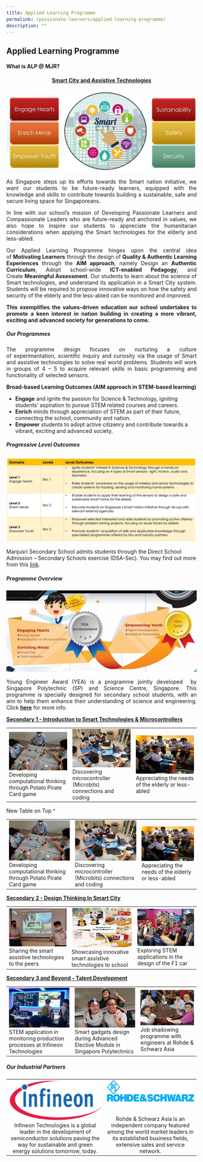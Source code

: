 ```yaml
---
title: Applied Learning Programme
permalink: /passionate-learners/applied-learning-programme/
description: ""
---
```

## **Applied Learning Programme**

#### **What is ALP @ MJR?**

#### <center><u>**Smart City and Assistive Technologies**</u></center>

![](/images/Passionate%20Learners/Applied%20Learning%20Programme/ALP_1.jpeg)


<p style="text-align: justify;">As Singapore steps up its efforts towards the Smart nation initiative, we want our students to be future-ready learners, equipped with the knowledge and skills to contribute towards building a sustainable, safe and secure living space for Singaporeans.</p>

<p style="text-align: justify;">In line with our school’s mission of&nbsp;Developing Passionate Learners and Compassionate Leaders who are future-ready and anchored in values, we also hope to inspire our students to appreciate the humanitarian considerations when applying the Smart technologies for the elderly and less-abled.  </p>

<p style="text-align: justify;">Our Applied Learning Programme hinges upon the central idea of&nbsp;<b>Motivating Learners</b>&nbsp;through the design of&nbsp;<b>Quality &amp; Authentic Learning Experiences</b>&nbsp;through the&nbsp;<b>AIM approach</b>, namely Design an&nbsp;<b>Authentic Curriculum</b>, Adopt school-wide&nbsp;<b>ICT-enabled Pedagogy</b>, and Create&nbsp;<b>Meaningful Assessment</b>. Our students to learn about the science of Smart technologies, and understand its application in a Smart City system. Students will be required to propose innovative ways on how the safety and security of the elderly and the less-abled can be monitored and improved.</p>

<p style="text-align: justify;"><b>This exemplifies the values-driven education our school undertakes to promote a keen interest in nation building in creating a more&nbsp;vibrant, exciting&nbsp;and&nbsp;advanced society&nbsp;for generations to come.</b></p>

##### **Our Programmes** 

<p style="text-align: justify;">The programme design focuses on nurturing a&nbsp;culture of&nbsp;experimentation,&nbsp;scientific inquiry&nbsp;and&nbsp;curiosity&nbsp;via the usage of Smart and assistive technologies to solve real world problems. Students will work in groups of 4 – 5 to acquire relevant skills in basic programming and functionality of selected sensors.&nbsp;</p>

**Broad-based Learning Outcomes&nbsp;(AIM&nbsp;approach in STEM-based learning)**

*   **Engage**&nbsp;and ignite the passion for Science &amp; Technology, igniting students’ aspiration to pursue STEM related courses and careers.
*   **Enrich**&nbsp;minds through appreciation of STEM as part of their future, connecting the school, community and nation.
*   **Empower**&nbsp;students to adopt active citizenry and contribute towards a vibrant, exciting and advanced society.


##### **Progressive Level Outcomes**

<a href="/images/Passionate%20Learners/Applied%20Learning%20Programme/Progressive%20Level%20Outcomes.jpg" target="_blank"> <img src="/images/Passionate%20Learners/Applied%20Learning%20Programme/Progressive%20Level%20Outcomes.jpg"></a>


Manjusri Secondary School admits students through the Direct School Admission – Secondary Schools exercise (DSA-Sec). You may find out more from this&nbsp;[link](/discover-manjusri/direct-school-admission/introduction-to-dsa-sec-at-manjusri/).

##### **Programme Overview**

![](/images/Passionate%20Learners/Applied%20Learning%20Programme/ALP_yea.png)

<p style="text-align: justify;">Young Engineer Award (YEA) is a programme jointly developed &nbsp;by Singapore Polytechnic (SP) and Science Centre, Singapore. This programme is specially designed for secondary school students, with an aim to help them enhance their understanding of science and engineering. Click&nbsp;<a href="https://www.sp.edu.sg/engineering-cluster/eee/secondary-school-students/young-engineer-award" target="_blank"><b>here</b></a>&nbsp;for more info.</p>

<b><u>Secondary 1 - Introduction to Smart Technologies &amp; Microcontrollers</u></b>

<table>
	<tbody><tr><td style="width:33%"><img src="/images/Passionate%20Learners/Applied%20Learning%20Programme/alp_new1.png"><figcaption>Developing computational thinking through Potato Pirate Card game</figcaption></td>
	<td style="width:33%"><img src="/images/Passionate%20Learners/Applied%20Learning%20Programme/alp_new2b.png"><figcaption>Discovering microcontroller (Microbits) connections and coding </figcaption></td>
	<td style="width:33%"><img src="/images/Passionate%20Learners/Applied%20Learning%20Programme/alp_new3b.png"><figcaption>Appreciating the needs of the elderly or less-abled</figcaption></td>
	</tr></tbody></table> New Table on Top ^


|   |   |   |
|---|-----|------|
| ![](/images/Passionate%20Learners/Applied%20Learning%20Programme/alp_new1.png)Developing computational thinking through Potato Pirate Card game | ![](/images/Passionate%20Learners/Applied%20Learning%20Programme/alp_new2b.png)Discovering microcontroller (Microbits) connections and coding 	  | ![](/images/Passionate%20Learners/Applied%20Learning%20Programme/alp_new3b.png) Appreciating the needs of the elderly or less-abled |


<b><u>Secondary 2 - Design Thinking In Smart City
</u></b>

|   |   |   |
|-----|-----|------|
|![](/images/Passionate%20Learners/Applied%20Learning%20Programme/alp_new4.png)Sharing the smart assistive technologies to the peers	  |![](/images/Passionate%20Learners/Applied%20Learning%20Programme/alp_new5b.png)Showcasing innovative smart assistive technologies to school  | ![](/images/Passionate%20Learners/Applied%20Learning%20Programme/alp_new6.png)Exploring STEM applications in the design of the F1 car     |

<b><u>Secondary 3 and Beyond - Talent Development
</u></b>

|   |   |   |
|---|---|---|
|![](/images/Passionate%20Learners/Applied%20Learning%20Programme/alp_new7.png)STEM application in monitoring production processes at Infineon Technologies | ![](/images/Passionate%20Learners/Applied%20Learning%20Programme/alp_new8.png)Smart gadgets design during Advanced Elective Module in Singapore Polytechnics   | ![](/images/Passionate%20Learners/Applied%20Learning%20Programme/alp_new9.png)Job shadowing programme with engineers at Rohde &amp; Schwarz Asia  |

##### Our Industrial Partners


|   |   |
|:-----:|:------:|
| ![](/images/Passionate%20Learners/Applied%20Learning%20Programme/Infineon%20Technologies.png) <br> Infineon Technologies is a global leader in the development of semiconductor solutions paving the way for sustainable and green energy solutions tomorrow, today. | ![](/images/Passionate%20Learners/Applied%20Learning%20Programme/Rohde&amp;Schwarz.png) <br><br> <br>  Rohde &amp; Schwarz Asia is an independent company featured among the world market leaders in its established business fields, extensive sales and service network. |